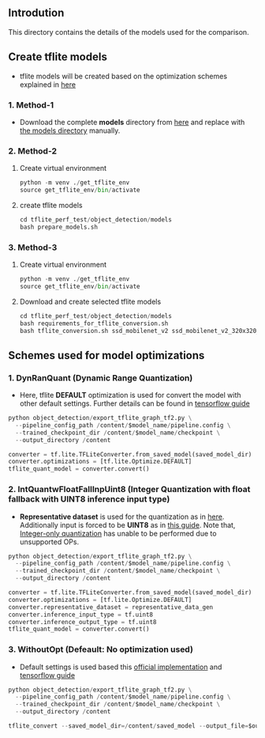 ## Introdution

This directory contains the details of the models used for the comparison. 


## Create tflite models

* tflite models will be created based on the optimization schemes explained in [here](#methods-used-for-model-optimizations)

### 1. Method-1
* Download the complete **models** directory from [here](https://1drv.ms/u/s!AvriZdYzHLumoTuwMo0HXLCfHCMC?e=o71kcT) and replace with [the models directory](object_detection/models) manually.

### 2. Method-2

1. Create virtual environment
    ```python
    python -m venv ./get_tflite_env
    source get_tflite_env/bin/activate
    ```
  
1. create tflite models
    ```python
    cd tflite_perf_test/object_detection/models
    bash prepare_models.sh
    ```

### 3. Method-3
1. Create virtual environment
    ```python
    python -m venv ./get_tflite_env
    source get_tflite_env/bin/activate
    ```
  
1. Download and create selected tflite models
    ```python
    cd tflite_perf_test/object_detection/models
    bash requirements_for_tflite_conversion.sh
    bash tflite_conversion.sh ssd_mobilenet_v2 ssd_mobilenet_v2_320x320_coco17_tpu-8.tar.gz
    ```

## Schemes used for model optimizations


### 1. DynRanQuant (Dynamic Range Quantization)
* Here, tflite **DEFAULT** optimization is used for convert the model with other default settings. Further details can be found in [tensorflow guide](https://www.tensorflow.org/lite/performance/post_training_quantization#dynamic_range_quantization)

```python
python object_detection/export_tflite_graph_tf2.py \
  --pipeline_config_path /content/$model_name/pipeline.config \
  --trained_checkpoint_dir /content/$model_name/checkpoint \
  --output_directory /content

converter = tf.lite.TFLiteConverter.from_saved_model(saved_model_dir)
converter.optimizations = [tf.lite.Optimize.DEFAULT]
tflite_quant_model = converter.convert()
```

### 2. IntQuantwFloatFallInpUint8 (Integer Quantization with float fallback with UINT8 inference input type)
* **Representative dataset** is used for the quantization as in [here](https://www.tensorflow.org/lite/performance/post_training_quantization#integer_with_float_fallback_using_default_float_inputoutput). Additionally input is forced to be **UINT8** as in [this guide](https://www.tensorflow.org/lite/performance/post_training_quantization#integer_only). Note that, [Integer-only quantization](https://www.tensorflow.org/lite/performance/post_training_quantization#integer_only) has unable to be performed due to unsupported OPs.

```python
python object_detection/export_tflite_graph_tf2.py \
  --pipeline_config_path /content/$model_name/pipeline.config \
  --trained_checkpoint_dir /content/$model_name/checkpoint \
  --output_directory /content

converter = tf.lite.TFLiteConverter.from_saved_model(saved_model_dir)
converter.optimizations = [tf.lite.Optimize.DEFAULT]
converter.representative_dataset = representative_data_gen
converter.inference_input_type = tf.uint8  
converter.inference_output_type = tf.uint8  
tflite_quant_model = converter.convert()
```

### 3. WithoutOpt (Defeault: No optimization used)
*  Default settings is used based this [official implementation](https://github.com/tensorflow/models/blob/master/research/object_detection/colab_tutorials/eager_few_shot_od_training_tflite.ipynb) and [tensorflow guide](https://www.tensorflow.org/lite/convert#converting_a_savedmodel_)

```python
python object_detection/export_tflite_graph_tf2.py \
  --pipeline_config_path /content/$model_name/pipeline.config \
  --trained_checkpoint_dir /content/$model_name/checkpoint \
  --output_directory /content

tflite_convert --saved_model_dir=/content/saved_model --output_file=$output_dir
```





